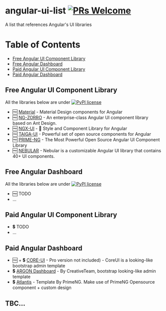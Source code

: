 # angular-ui-list [![PRs Welcome](https://img.shields.io/badge/PRs-welcome-brightgreen.svg?style=flat-square)](http://makeapullrequest.com)

A list that references Angular's UI libraries

# Table of Contents

* [Free Angular UI Component Library](#free-angular-ui-component-library)
* [Free Angular Dashboard](#free-angular-dashboard)
* [Paid  Angular UI Component Library](#paid-angular-ui-component-library)
* [Paid Angular Dashboard](#paid-angular-dashboard)

## Free Angular UI Component Library

All the libraries below are under [![PyPI license](https://img.shields.io/pypi/l/ansicolortags.svg)](https://en.wikipedia.org/wiki/MIT_License)

* 🆓 [Material](https://material.angular.io/) - Material Design components for Angular
* 🆓 [NG-ZORRO](https://github.com/NG-ZORRO/ng-zorro-antd) - An enterprise-class Angular UI component library based on Ant Design.
* 🆓 [NGX-UI](https://swimlane.github.io/ngx-ui/) - 🚀 Style and Component Library for Angular
* 🆓 [TAIGA-UI](https://taiga-ui.dev/) - Powerful set of open source components for Angular
* 🆓 [PRIME-NG](https://www.primefaces.org/primeng/) - The Most Powerful Open Source Angular UI Component Library
* 🆓 [NEBULAR](https://akveo.github.io/nebular/) - Nebular is a customizable Angular UI library that contains 40+ UI components.

## Free Angular Dashboard

All the libraries below are under [![PyPI license](https://img.shields.io/pypi/l/ansicolortags.svg)](https://en.wikipedia.org/wiki/MIT_License)

* 🆓 TODO
* ...

## Paid Angular UI Component Library

* 💲 TODO
* ...

## Paid Angular Dashboard

* 🆓 + 💲 [CORE-UI](https://coreui.io/angular/) - Pro version not included) - CoreUI is a looking-like bootstrap admin template
* 💲 [ARGON Dashboard](https://demos.creative-tim.com/argon-dashboard-pro-angular/#/dashboards/dashboard) - By CreativeTeam, bootstrap looking-like admin template
* 💲 [Atlantis](https://primefaces.org/atlantis-ng) - Template By PrimeNG. Make use of PrimeNG Opensource component + custom design

## TBC...
